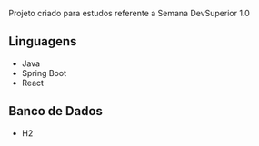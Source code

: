 Projeto criado para estudos referente a Semana DevSuperior 1.0

## Linguagens
* Java
* Spring Boot
* React

## Banco de Dados
* H2
